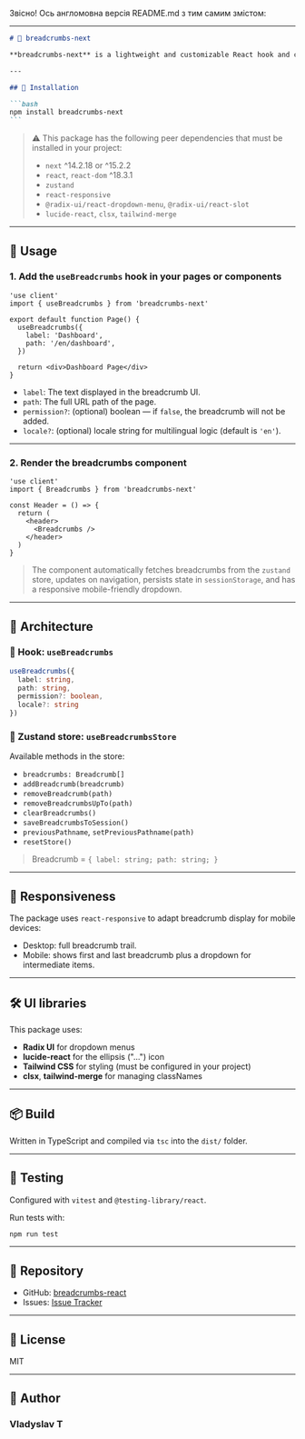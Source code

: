 Звісно! Ось англомовна версія README.md з тим самим змістом:

---

````markdown
# 📍 breadcrumbs-next

**breadcrumbs-next** is a lightweight and customizable React hook and component for implementing breadcrumbs navigation in Next.js applications. It uses `zustand` for state management, persists breadcrumbs in `sessionStorage`, and provides a responsive UI with mobile support.

---

## 🚀 Installation

```bash
npm install breadcrumbs-next
```
````

> ⚠️ This package has the following peer dependencies that must be installed in your project:
>
> - `next` ^14.2.18 or ^15.2.2
> - `react`, `react-dom` ^18.3.1
> - `zustand`
> - `react-responsive`
> - `@radix-ui/react-dropdown-menu`, `@radix-ui/react-slot`
> - `lucide-react`, `clsx`, `tailwind-merge`

---

## 🧩 Usage

### 1. Add the `useBreadcrumbs` hook in your pages or components

```tsx
'use client'
import { useBreadcrumbs } from 'breadcrumbs-next'

export default function Page() {
  useBreadcrumbs({
    label: 'Dashboard',
    path: '/en/dashboard',
  })

  return <div>Dashboard Page</div>
}
```

- `label`: The text displayed in the breadcrumb UI.
- `path`: The full URL path of the page.
- `permission?`: (optional) boolean — if `false`, the breadcrumb will not be added.
- `locale?`: (optional) locale string for multilingual logic (default is `'en'`).

---

### 2. Render the breadcrumbs component

```tsx
'use client'
import { Breadcrumbs } from 'breadcrumbs-next'

const Header = () => {
  return (
    <header>
      <Breadcrumbs />
    </header>
  )
}
```

> The component automatically fetches breadcrumbs from the `zustand` store, updates on navigation, persists state in `sessionStorage`, and has a responsive mobile-friendly dropdown.

---

## 🧠 Architecture

### 🔗 Hook: `useBreadcrumbs`

```ts
useBreadcrumbs({
  label: string,
  path: string,
  permission?: boolean,
  locale?: string
})
```

### 🧠 Zustand store: `useBreadcrumbsStore`

Available methods in the store:

- `breadcrumbs: Breadcrumb[]`
- `addBreadcrumb(breadcrumb)`
- `removeBreadcrumb(path)`
- `removeBreadcrumbsUpTo(path)`
- `clearBreadcrumbs()`
- `saveBreadcrumbsToSession()`
- `previousPathname`, `setPreviousPathname(path)`
- `resetStore()`

> Breadcrumb = `{ label: string; path: string; }`

---

## 📱 Responsiveness

The package uses `react-responsive` to adapt breadcrumb display for mobile devices:

- Desktop: full breadcrumb trail.
- Mobile: shows first and last breadcrumb plus a dropdown for intermediate items.

---

## 🛠 UI libraries

This package uses:

- **Radix UI** for dropdown menus
- **lucide-react** for the ellipsis ("...") icon
- **Tailwind CSS** for styling (must be configured in your project)
- **clsx**, **tailwind-merge** for managing classNames

---

## 📦 Build

Written in TypeScript and compiled via `tsc` into the `dist/` folder.

---

## 🧪 Testing

Configured with `vitest` and `@testing-library/react`.

Run tests with:

```bash
npm run test
```

---

## 📎 Repository

- GitHub: [breadcrumbs-react](https://github.com/Vlad0395/breadcrumbs-react)
- Issues: [Issue Tracker](https://github.com/Vlad0395/breadcrumbs-react/issues)

---

## 📄 License

MIT

---

## 👤 Author

### Vladyslav T
